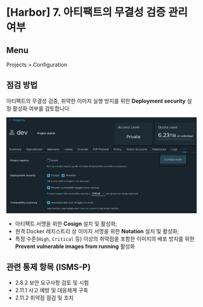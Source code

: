 # [Harbor] 7. 아티팩트의 무결성 검증 관리 여부

## Menu 
Projects > Configuration

## 점검 방법 
아티팩트의 무결성 검증, 취약한 이미지 실행 방지를 위한 **Deployment security** 설정 활성화 여부를 검토합니다. 

![Deployment security](images/configuration.png)

- 아티팩트 서명을 위한 **Cosign** 설치 및 활성화;
- 원격 Docker 레지스트리 상 이미지 서명을 위한 **Notation** 설치 및 활성화; 
- 특정 수준(`High`, `Critical` 등) 이상의 취약점을 포함한 이미지의 배포 방지를 위한 **Prevent vulnerable images from running** 활성화

## 관련 통제 항목 (ISMS-P)
- 2.8.2 보안 요구사항 검토 및 시험
- 2.11.1 사고 예방 및 대응체계 구축
- 2.11.2 취약점 점검 및 조치
